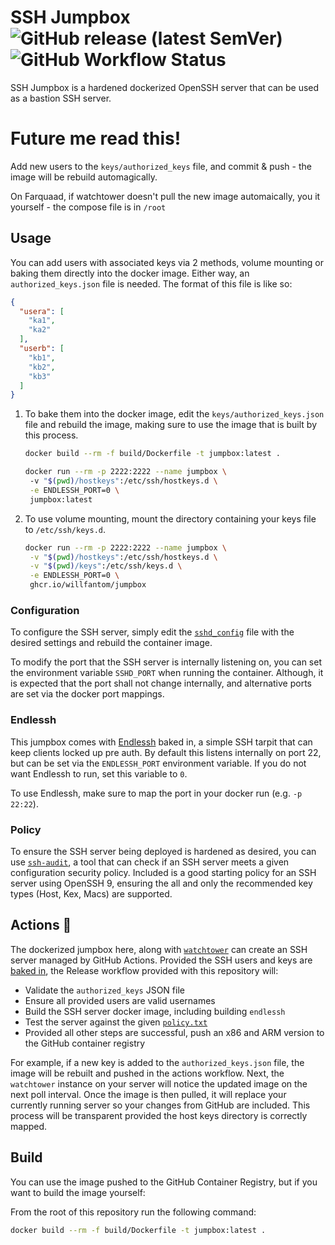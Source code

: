 # SSH Jumpbox    ![GitHub release (latest SemVer)](https://img.shields.io/github/v/tag/willfantom/jumpbox?display_name=tag&label=%20&sort=semver)  ![GitHub Workflow Status](https://img.shields.io/github/workflow/status/WillFantom/jumpbox/Release?label=%20&logo=github)

SSH Jumpbox is a hardened dockerized OpenSSH server that can be used as a bastion SSH server. 

# Future me read this!

Add new users to the `keys/authorized_keys` file, and commit & push - the image will be rebuild automagically. 

On Farquaad, if watchtower doesn't pull the new image automaically, you it yourself - the compose file is in `/root`

## Usage

You can add users with associated keys via 2 methods, volume mounting or baking them directly into the docker image. Either way, an `authorized_keys.json` file is needed. The format of this file is like so:
```json
{
  "usera": [
    "ka1",
    "ka2"
  ],
  "userb": [
    "kb1",
    "kb2",
    "kb3"
  ]
}
```

1. To bake them into the docker image, edit the `keys/authorized_keys.json` file and rebuild the image, making sure to use the image that is built by this process.

   ```bash
   docker build --rm -f build/Dockerfile -t jumpbox:latest .
   ```

   ```bash
   docker run --rm -p 2222:2222 --name jumpbox \ 
    -v "$(pwd)/hostkeys":/etc/ssh/hostkeys.d \
    -e ENDLESSH_PORT=0 \
    jumpbox:latest
   ```


2. To use volume mounting, mount the directory containing your keys file to `/etc/ssh/keys.d`.

   ```bash
   docker run --rm -p 2222:2222 --name jumpbox \
    -v "$(pwd)/hostkeys":/etc/ssh/hostkeys.d \
    -v "$(pwd)/keys":/etc/ssh/keys.d \
    -e ENDLESSH_PORT=0 \
    ghcr.io/willfantom/jumpbox
   ```

### Configuration

To configure the SSH server, simply edit the [`sshd_config`](sshd/sshd_config) file with the desired settings and rebuild the container image.

To modify the port that the SSH server is internally listening on, you can set the environment variable `SSHD_PORT` when running the container. Although, it is expected that the port shall not change internally, and alternative ports are set via the docker port mappings.

### Endlessh

This jumpbox comes with [Endlessh](https://github.com/skeeto/endlessh) baked in, a simple SSH tarpit that can keep clients locked up pre auth. By default this listens internally on port 22, but can be set via the `ENDLESSH_PORT` environment variable. If you do not want Endlessh to run, set this variable to `0`.

To use Endlessh, make sure to map the port in your docker run (e.g. `-p 22:22`).

### Policy

To ensure the SSH server being deployed is hardened as desired, you can use [`ssh-audit`](https://github.com/jtesta/ssh-audit), a tool that can check if an SSH server meets a given configuration security policy. Included is a good starting policy for an SSH server using OpenSSH 9, ensuring the all and only the recommended key types (Host, Kex, Macs) are supported.

## Actions 🚀

The dockerized jumpbox here, along with [`watchtower`](https://containrrr.dev/watchtower/) can create an SSH server managed by GitHub Actions. Provided the SSH users and keys are [baked in](#usage), the Release workflow provided with this repository will:
 - Validate the `authorized_keys` JSON file
 - Ensure all provided users are valid usernames
 - Build the SSH server docker image, including building `endlessh`
 - Test the server against the given [`policy.txt`](#policy)
 - Provided all other steps are successful, push an x86 and ARM version to the GitHub container registry

For example, if a new key is added to the `authorized_keys.json` file, the image will be rebuilt and pushed in the actions workflow. Next, the `watchtower` instance on your server will notice the updated image on the next poll interval. Once the image is then pulled, it will replace your currently running server so your changes from GitHub are included. This process will be transparent provided the host keys directory is correctly mapped.

## Build

You can use the image pushed to the GitHub Container Registry, but if you want to build the image yourself: 

From the root of this repository run the following command:
```bash
docker build --rm -f build/Dockerfile -t jumpbox:latest .
```
